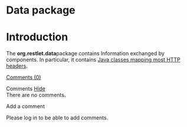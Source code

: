 Data package
============

Introduction
============

The **org.restlet.data**package contains Information exchanged by
components. In particular, it contains [Java classes mapping most HTTP
headers](http://web.archive.org/web/20111106112602/http://wiki.restlet.org/docs_2.1/13-restlet/27-restlet/130-restlet.html "Mapping HTTP headers").

[Comments
(0)](http://web.archive.org/web/20111106112602/http://wiki.restlet.org/docs_2.1/13-restlet/27-restlet/330-restlet.html#)

Comments
[Hide](http://web.archive.org/web/20111106112602/http://wiki.restlet.org/docs_2.1/13-restlet/27-restlet/330-restlet.html#)
\
There are no comments.

Add a comment

Please log in to be able to add comments.
